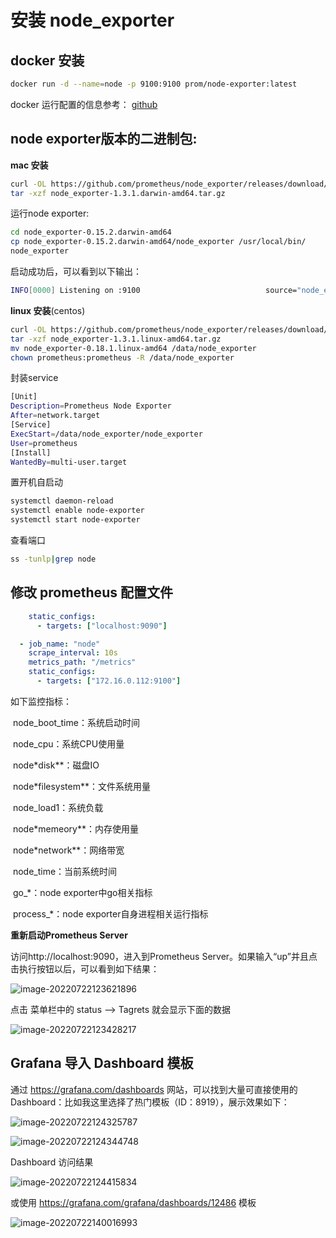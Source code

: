 #  安装 node_exporter

## docker 安装

```sh
docker run -d --name=node -p 9100:9100 prom/node-exporter:latest
```

docker 运行配置的信息参考： [github](https://github.com/prometheus/node_exporter)

## node exporter版本的二进制包:

**mac 安装**

```sh
curl -OL https://github.com/prometheus/node_exporter/releases/download/v1.3.1/node_exporter-1.3.1.darwin-amd64.tar.gz
tar -xzf node_exporter-1.3.1.darwin-amd64.tar.gz
```

运行node exporter:

```sh
cd node_exporter-0.15.2.darwin-amd64
cp node_exporter-0.15.2.darwin-amd64/node_exporter /usr/local/bin/
node_exporter
```

启动成功后，可以看到以下输出：

```sh
INFO[0000] Listening on :9100                            source="node_exporter.go:76"
```



**linux 安装**(centos)

```sh
curl -OL https://github.com/prometheus/node_exporter/releases/download/v1.3.1/node_exporter-1.3.1.linux-amd64.tar.gz
tar -xzf node_exporter-1.3.1.linux-amd64.tar.gz
mv node_exporter-0.18.1.linux-amd64 /data/node_exporter
chown prometheus:prometheus -R /data/node_exporter
```

封装service

```sh
[Unit]
Description=Prometheus Node Exporter
After=network.target
[Service]
ExecStart=/data/node_exporter/node_exporter
User=prometheus
[Install]
WantedBy=multi-user.target
```

置开机自启动

```sh
systemctl daemon-reload
systemctl enable node-exporter
systemctl start node-exporter
```

 查看端口 

```sh
ss -tunlp|grep node
```



## 修改 prometheus 配置文件

```yaml
    static_configs:
      - targets: ["localhost:9090"]

  - job_name: "node"
    scrape_interval: 10s
    metrics_path: "/metrics"
    static_configs:
      - targets: ["172.16.0.112:9100"]
```

如下监控指标：

​	node_boot_time：系统启动时间

​	node_cpu：系统CPU使用量

​	node*disk**：磁盘IO

​	node*filesystem**：文件系统用量

​	node_load1：系统负载

​	node*memeory**：内存使用量

​	node*network**：网络带宽

​	node_time：当前系统时间

​	go_*：node exporter中go相关指标

​	process_*：node exporter自身进程相关运行指标

**重新启动Prometheus Server**

访问http://localhost:9090，进入到Prometheus Server。如果输入“up”并且点击执行按钮以后，可以看到如下结果：

![image-20220722123621896](https://file.longqiuhong.com/uploads/picgo/image-20220722123621896.png)

点击 菜单栏中的 status --> Tagrets 就会显示下面的数据

![image-20220722123428217](https://file.longqiuhong.com/uploads/picgo/image-20220722123428217.png)

##  Grafana 导入  Dashboard 模板

通过 https://grafana.com/dashboards 网站，可以找到大量可直接使用的Dashboard：比如我这里选择了热门模板（ID：8919），展示效果如下：

![image-20220722124325787](https://file.longqiuhong.com/uploads/picgo/image-20220722124325787.png)

![image-20220722124344748](https://file.longqiuhong.com/uploads/picgo/image-20220722124344748.png)

Dashboard 访问结果

![image-20220722124415834](https://file.longqiuhong.com/uploads/picgo/image-20220722124415834.png)

或使用 https://grafana.com/grafana/dashboards/12486 模板

![image-20220722140016993](https://file.longqiuhong.com/uploads/picgo/image-20220722140016993.png)

